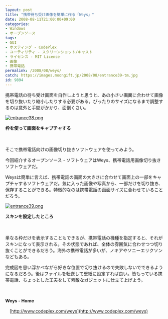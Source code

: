 ```yaml
---
layout: post
title: "携帯待ち受け画像を簡単に作る「Weys」"
date: 2008-08-11T21:00:00+09:00
categories:
- Windows
- オープンソース
tags: 
- GUI
- ホスティング - CodePlex
- ユーティリティ - スクリーンショット/キャスト
- ライセンス - MIT License
- 画像
- 携帯電話
permalink: /2008/08/weys/
catch: https://images.moongift.jp/2008/08/entrance39-tm.jpg
id: 9894
---
```

携帯電話の待ち受け画面を自作しようと思うと、あの小さい画面に合わせて画像を切り抜いたり縮小したりする必要がある。ぴったりのサイズになるまで調整するのは意外と手間がかかり、面倒くさい。

  

[![entrance38.png](https://images.moongift.jp/2008/08/entrance38-tm.jpg)](https://images.moongift.jp/2008/08/entrance38.jpg)  
  
**枠を使って画面をキャプチャする**

  

　

  

そこで携帯電話向けの画像切り抜きソフトウェアを使ってみよう。

  

今回紹介するオープンソース・ソフトウェアはWeys、携帯電話用画像切り抜きソフトウェアだ。

  
  
<!--more-->  

Weysは簡単に言えば、携帯電話の画面の大きさに合わせて画面上の一部をキャプチャするソフトウェアだ。気に入った画像や写真から、一部だけを切り抜き、保存することができる。特徴的なのは携帯電話の画面サイズに合わせていることだろう。

  

[![entrance39.png](https://images.moongift.jp/2008/08/entrance39-tm.jpg)](https://images.moongift.jp/2008/08/entrance39.jpg)  
  
**スキンを設定したところ**

  

　

  

単なる枠だけを表示することもできるが、携帯電話の機種を指定すると、それがスキンになって表示される。その状態であれば、全体の雰囲気に合わせつつ切り抜くことができるだろう。海外の携帯電話が多いが、ノキアやソニーエリクソンなどもある。

  

完成図を思い浮かべながら好きな位置で切り抜けるので失敗しないでできるようになるだろう。後はファイルを転送して壁紙に設定すれば良い。皆もっている携帯電話、ちょっとした工夫をして素敵なガジェットに仕立て上げよう。

  

　

  

**Weys - Home**  
  
　[http://www.codeplex.com/weys](http://www.codeplex.com/weys)

  
